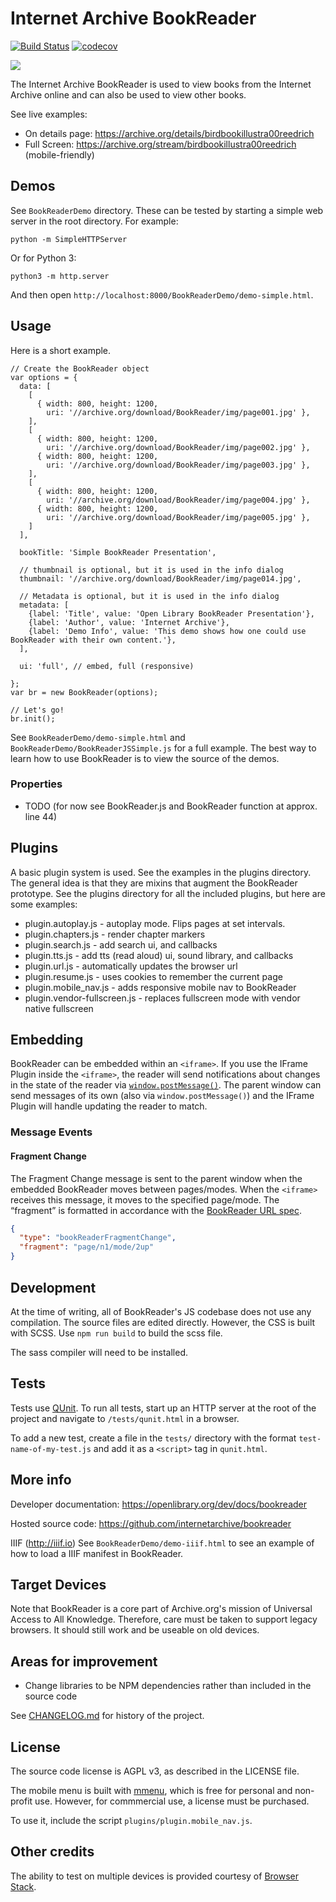 # Internet Archive BookReader

[![Build Status](https://travis-ci.com/internetarchive/bookreader.svg?branch=master)](https://travis-ci.com/internetarchive/bookreader) [![codecov](https://codecov.io/gh/internetarchive/bookreader/branch/master/graph/badge.svg)](https://codecov.io/gh/internetarchive/bookreader)

![](./screenshot.png)

The Internet Archive BookReader is used to view books from the Internet Archive online and can also be used to view other books.

See live examples:
- On details page: https://archive.org/details/birdbookillustra00reedrich
- Full Screen: https://archive.org/stream/birdbookillustra00reedrich (mobile-friendly)


## Demos

See `BookReaderDemo` directory. These can be tested by starting a simple web server in the root directory. For example:

```
python -m SimpleHTTPServer
```
Or for Python 3:
```
python3 -m http.server
```

And then open `http://localhost:8000/BookReaderDemo/demo-simple.html`.


## Usage

Here is a short example.

```
// Create the BookReader object
var options = {
  data: [
    [
      { width: 800, height: 1200,
        uri: '//archive.org/download/BookReader/img/page001.jpg' },
    ],
    [
      { width: 800, height: 1200,
        uri: '//archive.org/download/BookReader/img/page002.jpg' },
      { width: 800, height: 1200,
        uri: '//archive.org/download/BookReader/img/page003.jpg' },
    ],
    [
      { width: 800, height: 1200,
        uri: '//archive.org/download/BookReader/img/page004.jpg' },
      { width: 800, height: 1200,
        uri: '//archive.org/download/BookReader/img/page005.jpg' },
    ]
  ],

  bookTitle: 'Simple BookReader Presentation',

  // thumbnail is optional, but it is used in the info dialog
  thumbnail: '//archive.org/download/BookReader/img/page014.jpg',

  // Metadata is optional, but it is used in the info dialog
  metadata: [
    {label: 'Title', value: 'Open Library BookReader Presentation'},
    {label: 'Author', value: 'Internet Archive'},
    {label: 'Demo Info', value: 'This demo shows how one could use BookReader with their own content.'},
  ],

  ui: 'full', // embed, full (responsive)

};
var br = new BookReader(options);

// Let's go!
br.init();

```

See `BookReaderDemo/demo-simple.html` and `BookReaderDemo/BookReaderJSSimple.js` for a full example. The best way to learn how to use BookReader is to view the source of the demos.

### Properties

- TODO (for now see BookReader.js and BookReader function at approx. line 44)


## Plugins

A basic plugin system is used. See the examples in the plugins directory. The general idea is that they are mixins that augment the BookReader prototype. See the plugins directory for all the included plugins, but here are some examples:

- plugin.autoplay.js - autoplay mode. Flips pages at set intervals.
- plugin.chapters.js - render chapter markers
- plugin.search.js - add search ui, and callbacks
- plugin.tts.js - add tts (read aloud) ui, sound library, and callbacks
- plugin.url.js - automatically updates the browser url
- plugin.resume.js - uses cookies to remember the current page
- plugin.mobile_nav.js - adds responsive mobile nav to BookReader
- plugin.vendor-fullscreen.js - replaces fullscreen mode with vendor native fullscreen

## Embedding

BookReader can be embedded within an `<iframe>`. If you use the IFrame Plugin inside the `<iframe>`, the reader will send notifications about changes in the state of the reader via [`window.postMessage()`](https://developer.mozilla.org/en-US/docs/Web/API/Window/postMessage). The parent window can send messages of its own (also via `window.postMessage()`) and the IFrame Plugin will handle updating the reader to match.

### Message Events

#### Fragment Change
The Fragment Change message is sent to the parent window when the embedded BookReader moves between pages/modes. When the `<iframe>` receives this message, it moves to the specified page/mode. The “fragment” is formatted in accordance with the [BookReader URL spec](http://openlibrary.org/dev/docs/bookurls).

```json
{
  "type": "bookReaderFragmentChange",
  "fragment": "page/n1/mode/2up"
}
```

## Development

At the time of writing, all of BookReader's JS codebase does not use any compilation. The source files are edited directly. However, the CSS is built with SCSS. Use `npm run build` to build the scss file.

The sass compiler will need to be installed.

## Tests

Tests use [QUnit](https://qunitjs.com/). To run all tests, start up an HTTP server at the root of the project and navigate to `/tests/qunit.html` in a browser.

To add a new test, create a file in the `tests/` directory with the format `test-name-of-my-test.js` and add it as a `<script>` tag in `qunit.html`.

## More info

Developer documentation:
https://openlibrary.org/dev/docs/bookreader

Hosted source code:
https://github.com/internetarchive/bookreader

IIIF (http://iiif.io)
See `BookReaderDemo/demo-iiif.html` to see an example of how to load a IIIF manifest in BookReader.


## Target Devices

Note that BookReader is a core part of Archive.org's mission of Universal Access to All Knowledge. Therefore, care must be taken to support legacy browsers. It should still work and be useable on old devices.


## Areas for improvement
- Change libraries to be NPM dependencies rather than included in the source code

See [CHANGELOG.md](CHANGELOG.md) for history of the project.


## License

The source code license is AGPL v3, as described in the LICENSE file.

The mobile menu is built with [mmenu](http://mmenu.frebsite.nl/download.html), which is free for personal and non-profit use. However, for commmercial use, a license must be purchased.

To use it, include the script `plugins/plugin.mobile_nav.js`.


## Other credits

The ability to test on multiple devices is provided courtesy of [Browser Stack](https://www.browserstack.com).
